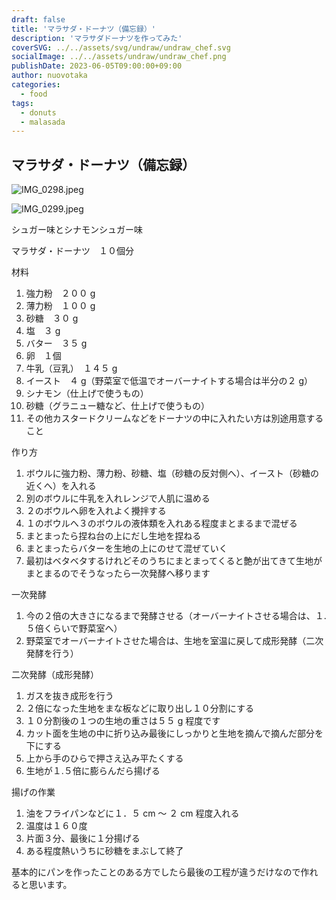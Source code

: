 ```yaml
---
draft: false
title: 'マラサダ・ドーナツ（備忘録）'
description: 'マラサダドーナツを作ってみた'
coverSVG: ../../assets/svg/undraw/undraw_chef.svg
socialImage: ../../assets/undraw/undraw_chef.png
publishDate: 2023-06-05T09:00:00+09:00
author: nuovotaka
categories:
  - food
tags:
  - donuts
  - malasada
---
```


## マラサダ・ドーナツ（備忘録）

![IMG_0298.jpeg](/images/IMG_0298.jpeg)

![IMG_0299.jpeg](/images/IMG_0299.jpeg)

シュガー味とシナモンシュガー味

マラサダ・ドーナツ　１０個分

材料

1. 強力粉　２００ g
2. 薄力粉　１００ g
3. 砂糖　３０ g
4. 塩　３ g
5. バター　３５ g
6. 卵　１個
7. 牛乳（豆乳）　１４５ g
8. イースト　４ g（野菜室で低温でオーバーナイトする場合は半分の２ g）
9. シナモン（仕上げで使うもの）
10. 砂糖（グラニュー糖など、仕上げで使うもの）
11. その他カスタードクリームなどをドーナツの中に入れたい方は別途用意すること

作り方

1. ボウルに強力粉、薄力粉、砂糖、塩（砂糖の反対側へ）、イースト（砂糖の近くへ）を入れる
2. 別のボウルに牛乳を入れレンジで人肌に温める
3. ２のボウルへ卵を入れよく攪拌する
4. １のボウルへ３のボウルの液体類を入れある程度まとまるまで混ぜる
5. まとまったら捏ね台の上にだし生地を捏ねる
6. まとまったらバターを生地の上にのせて混ぜていく
7. 最初はベタベタするけれどそのうちにまとまってくると艶が出てきて生地がまとまるのでそうなったら一次発酵へ移ります

一次発酵

1. 今の２倍の大きさになるまで発酵させる（オーバーナイトさせる場合は、１.５倍くらいで野菜室へ）
2. 野菜室でオーバーナイトさせた場合は、生地を室温に戻して成形発酵（二次発酵を行う）

二次発酵（成形発酵）

1. ガスを抜き成形を行う
2. ２倍になった生地をまな板などに取り出し１０分割にする
3. １０分割後の１つの生地の重さは５５ g 程度です
4. カット面を生地の中に折り込み最後にしっかりと生地を摘んで摘んだ部分を下にする
5. 上から手のひらで押さえ込み平たくする
6. 生地が１.５倍に膨らんだら揚げる

揚げの作業

1. 油をフライパンなどに１．５ cm 〜 ２ cm 程度入れる
2. 温度は１６０度
3. 片面３分、最後に１分揚げる
4. ある程度熱いうちに砂糖をまぶして終了

基本的にパンを作ったことのある方でしたら最後の工程が違うだけなので作れると思います。
